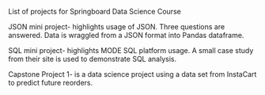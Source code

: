 List of projects for Springboard Data Science Course

JSON mini project- highlights usage of JSON. Three questions are answered. Data is wraggled from a JSON format into Pandas dataframe.

SQL mini project- highlights MODE SQL platform usage. A small case study from their site is used to demonstrate SQL analysis.

Capstone Project 1- is a data science project using a data set from InstaCart to predict future reorders. 
